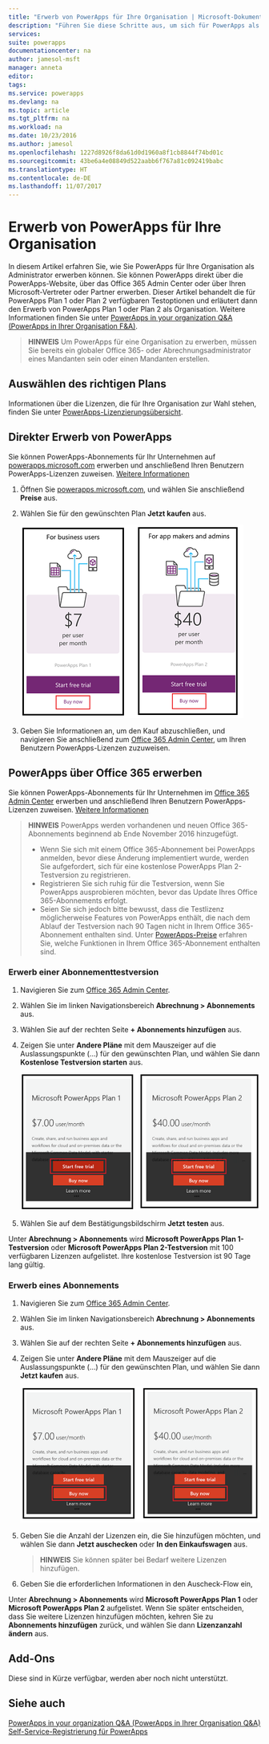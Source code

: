 ```yaml
---
title: "Erwerb von PowerApps für Ihre Organisation | Microsoft-Dokumentation"
description: "Führen Sie diese Schritte aus, um sich für PowerApps als Administrator zu registrieren."
services: 
suite: powerapps
documentationcenter: na
author: jamesol-msft
manager: anneta
editor: 
tags: 
ms.service: powerapps
ms.devlang: na
ms.topic: article
ms.tgt_pltfrm: na
ms.workload: na
ms.date: 10/23/2016
ms.author: jamesol
ms.openlocfilehash: 1227d8926f8da61d0d1960a8f1cb8844f74bd01c
ms.sourcegitcommit: 43be6a4e08849d522aabb6f767a81c092419babc
ms.translationtype: HT
ms.contentlocale: de-DE
ms.lasthandoff: 11/07/2017
---
```

# <a name="purchase-powerapps-for-your-organization"></a>Erwerb von PowerApps für Ihre Organisation
In diesem Artikel erfahren Sie, wie Sie PowerApps für Ihre Organisation als Administrator erwerben können. Sie können PowerApps direkt über die PowerApps-Website, über das Office 365 Admin Center oder über Ihren Microsoft-Vertreter oder Partner erwerben. Dieser Artikel behandelt die für PowerApps Plan 1 oder Plan 2 verfügbaren Testoptionen und erläutert dann den Erwerb von PowerApps Plan 1 oder Plan 2 als Organisation. Weitere Informationen finden Sie unter [PowerApps in your organization Q&A (PowerApps in Ihrer Organisation F&A)](signup-question-and-answer.md).

> **HINWEIS**   Um PowerApps für eine Organisation zu erwerben, müssen Sie bereits ein globaler Office 365- oder Abrechnungsadministrator eines Mandanten sein oder einen Mandanten erstellen.
> 
> 

## <a name="choosing-the-right-plan"></a>Auswählen des richtigen Plans
Informationen über die Lizenzen, die für Ihre Organisation zur Wahl stehen, finden Sie unter [PowerApps-Lizenzierungsübersicht](pricing-billing-skus.md).

## <a name="purchase-powerapps-directly"></a>Direkter Erwerb von PowerApps
Sie können PowerApps-Abonnements für Ihr Unternehmen auf [powerapps.microsoft.com][4] erwerben und anschließend Ihren Benutzern PowerApps-Lizenzen zuweisen. [Weitere Informationen][5]

1. Öffnen Sie [powerapps.microsoft.com][4], und wählen Sie anschließend **Preise** aus.
2. Wählen Sie für den gewünschten Plan **Jetzt kaufen** aus.
   
    ![](./media/signup-for-powerapps-admin/buy-now.png)
3. Geben Sie Informationen an, um den Kauf abzuschließen, und navigieren Sie anschließend zum [Office 365 Admin Center][6], um Ihren Benutzern PowerApps-Lizenzen zuzuweisen.

## <a name="get-powerapps-through-office-365"></a>PowerApps über Office 365 erwerben
Sie können PowerApps-Abonnements für Ihr Unternehmen im [Office 365 Admin Center][6] erwerben und anschließend Ihren Benutzern PowerApps-Lizenzen zuweisen. [Weitere Informationen][5]

> **HINWEIS** PowerApps werden vorhandenen und neuen Office 365-Abonnements beginnend ab Ende November 2016 hinzugefügt.
> 
> * Wenn Sie sich mit einem Office 365-Abonnement bei PowerApps anmelden, bevor diese Änderung implementiert wurde, werden Sie aufgefordert, sich für eine kostenlose PowerApps Plan 2-Testversion zu registrieren.
> * Registrieren Sie sich ruhig für die Testversion, wenn Sie PowerApps ausprobieren möchten, bevor das Update Ihres Office 365-Abonnements erfolgt.  
> * Seien Sie sich jedoch bitte bewusst, dass die Testlizenz möglicherweise Features von PowerApps enthält, die nach dem Ablauf der Testversion nach 90 Tagen nicht in Ihrem Office 365-Abonnement enthalten sind.  Unter [PowerApps-Preise][2] erfahren Sie, welche Funktionen in Ihrem Office 365-Abonnement enthalten sind.
> 
> 

### <a name="purchase-a-subscription-trial"></a>Erwerb einer Abonnementtestversion
1. Navigieren Sie zum [Office 365 Admin Center][6].
2. Wählen Sie im linken Navigationsbereich **Abrechnung > Abonnements** aus.
3. Wählen Sie auf der rechten Seite **+ Abonnements hinzufügen** aus.
4. Zeigen Sie unter **Andere Pläne** mit dem Mauszeiger auf die Auslassungspunkte (...) für den gewünschten Plan, und wählen Sie dann **Kostenlose Testversion starten** aus.
   
    ![](./media/signup-for-powerapps-admin/admin-purchase-trial.png)
5. Wählen Sie auf dem Bestätigungsbildschirm **Jetzt testen** aus.

Unter **Abrechnung > Abonnements** wird **Microsoft PowerApps Plan 1-Testversion** oder **Microsoft PowerApps Plan 2-Testversion** mit 100 verfügbaren Lizenzen aufgelistet. Ihre kostenlose Testversion ist 90 Tage lang gültig.

### <a name="purchase-a-subscription"></a>Erwerb eines Abonnements
1. Navigieren Sie zum [Office 365 Admin Center][6].
2. Wählen Sie im linken Navigationsbereich **Abrechnung > Abonnements** aus.
3. Wählen Sie auf der rechten Seite **+ Abonnements hinzufügen** aus.
4. Zeigen Sie unter **Andere Pläne** mit dem Mauszeiger auf die Auslassungspunkte (...) für den gewünschten Plan, und wählen Sie dann **Jetzt kaufen** aus.
   
    ![](./media/signup-for-powerapps-admin/admin-purchase-paid.png)
5. Geben Sie die Anzahl der Lizenzen ein, die Sie hinzufügen möchten, und wählen Sie dann **Jetzt auschecken** oder **In den Einkaufswagen** aus.
   
   > **HINWEIS** Sie können später bei Bedarf weitere Lizenzen hinzufügen.
   > 
   > 
6. Geben Sie die erforderlichen Informationen in den Auscheck-Flow ein,

Unter **Abrechnung > Abonnements** wird **Microsoft PowerApps Plan 1** oder **Microsoft PowerApps Plan 2** aufgelistet. Wenn Sie später entscheiden, dass Sie weitere Lizenzen hinzufügen möchten, kehren Sie zu **Abonnements hinzufügen** zurück, und wählen Sie dann **Lizenzanzahl ändern** aus.

## <a name="add-ons"></a>Add-Ons
Diese sind in Kürze verfügbar, werden aber noch nicht unterstützt.

## <a name="see-also"></a>Siehe auch
[PowerApps in your organization Q&A (PowerApps in Ihrer Organisation Q&A)](signup-question-and-answer.md)  
[Self-Service-Registrierung für PowerApps](signup-for-powerapps.md)  

<!--Reference links in article-->
[1]: http://go.microsoft.com/fwlink/p/?LinkId=715583
[2]: http://go.microsoft.com/fwlink/p/?LinkId=708209
[4]: https://go.microsoft.com/fwlink/?linkid=832551
[5]: https://support.office.com/article/997596b5-4173-4627-b915-36abac6786dc
[6]: https://portal.office.com/admin/default.aspx
